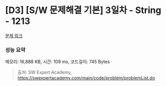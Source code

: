 # [D3] [S/W 문제해결 기본] 3일차 - String - 1213 

[문제 링크](https://swexpertacademy.com/main/code/problem/problemDetail.do?contestProbId=AV14P0c6AAUCFAYi) 

### 성능 요약

메모리: 16,888 KB, 시간: 109 ms, 코드길이: 745 Bytes



> 출처: SW Expert Academy, https://swexpertacademy.com/main/code/problem/problemList.do